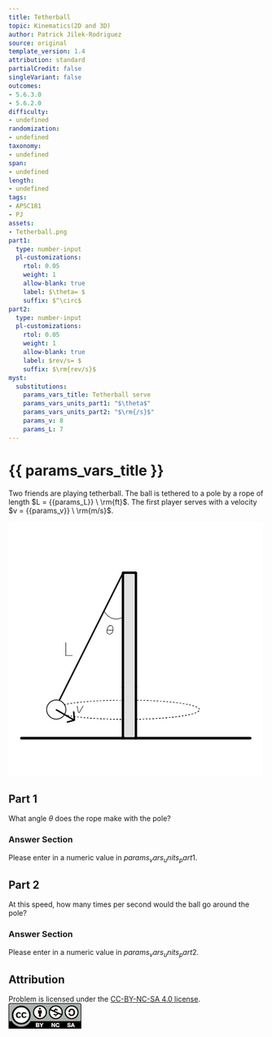 ```yaml
---
title: Tetherball
topic: Kinematics(2D and 3D)
author: Patrick Jilek-Rodriguez
source: original
template_version: 1.4
attribution: standard
partialCredit: false
singleVariant: false
outcomes:
- 5.6.3.0
- 5.6.2.0
difficulty:
- undefined
randomization:
- undefined
taxonomy:
- undefined
span:
- undefined
length:
- undefined
tags:
- APSC181
- PJ
assets:
- Tetherball.png
part1:
  type: number-input
  pl-customizations:
    rtol: 0.05
    weight: 1
    allow-blank: true
    label: $\theta= $
    suffix: $^\circ$
part2:
  type: number-input
  pl-customizations:
    rtol: 0.05
    weight: 1
    allow-blank: true
    label: $rev/s= $
    suffix: $\rm{rev/s}$
myst:
  substitutions:
    params_vars_title: Tetherball serve
    params_vars_units_part1: "$\theta$"
    params_vars_units_part2: "$\rm{/s}$"
    params_v: 8
    params_L: 7
---
```

# {{ params_vars_title }}
Two friends are playing tetherball. The ball is tethered to a pole by a rope of length $L = {{params_L}} \ \rm{ft}$. The first player serves with a velocity $v = {{params_v}} \ \rm{m/s}$.

<img src="Tetherball.png" width=500 alt="A ball attached to a pole via rope angled theta degrees." >

## Part 1

What angle $\theta$ does the rope make with the pole?

### Answer Section

Please enter in a numeric value in ${{ params_vars_units_part1 }}$.

## Part 2

At this speed, how many times per second would the ball go around the pole?

### Answer Section

Please enter in a numeric value in ${{ params_vars_units_part2 }}$.

## Attribution

Problem is licensed under the [CC-BY-NC-SA 4.0 license](https://creativecommons.org/licenses/by-nc-sa/4.0/).<br> ![The Creative Commons 4.0 license requiring attribution-BY, non-commercial-NC, and share-alike-SA license.](https://raw.githubusercontent.com/firasm/bits/master/by-nc-sa.png)